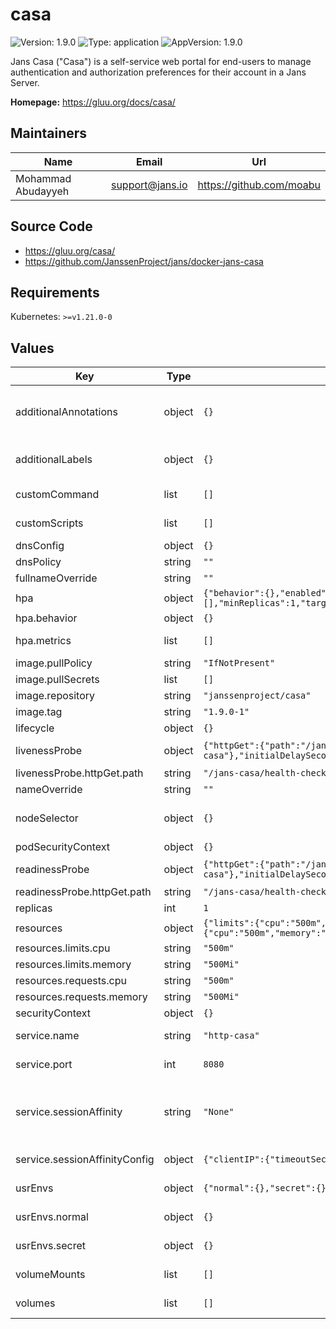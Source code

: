# casa

![Version: 1.9.0](https://img.shields.io/badge/Version-1.9.0-informational?style=flat-square) ![Type: application](https://img.shields.io/badge/Type-application-informational?style=flat-square) ![AppVersion: 1.9.0](https://img.shields.io/badge/AppVersion-1.9.0-informational?style=flat-square)

Jans Casa ("Casa") is a self-service web portal for end-users to manage authentication and authorization preferences for their account in a Jans Server.

**Homepage:** <https://gluu.org/docs/casa/>

## Maintainers

| Name | Email | Url |
| ---- | ------ | --- |
| Mohammad Abudayyeh | <support@jans.io> | <https://github.com/moabu> |

## Source Code

* <https://gluu.org/casa/>
* <https://github.com/JanssenProject/jans/docker-jans-casa>

## Requirements

Kubernetes: `>=v1.21.0-0`

## Values

| Key | Type | Default | Description |
|-----|------|---------|-------------|
| additionalAnnotations | object | `{}` | Additional annotations that will be added across all resources  in the format of {cert-manager.io/issuer: "letsencrypt-prod"}. key app is taken |
| additionalLabels | object | `{}` | Additional labels that will be added across all resources definitions in the format of {mylabel: "myapp"} |
| customCommand | list | `[]` | Add custom pod's command. If passed, it will override the default conditional command. |
| customScripts | list | `[]` | Add custom scripts that have been mounted to run before the entrypoint. |
| dnsConfig | object | `{}` | Add custom dns config |
| dnsPolicy | string | `""` | Add custom dns policy |
| fullnameOverride | string | `""` |  |
| hpa | object | `{"behavior":{},"enabled":true,"maxReplicas":10,"metrics":[],"minReplicas":1,"targetCPUUtilizationPercentage":50}` | Configure the HorizontalPodAutoscaler |
| hpa.behavior | object | `{}` | Scaling Policies |
| hpa.metrics | list | `[]` | metrics if targetCPUUtilizationPercentage is not set |
| image.pullPolicy | string | `"IfNotPresent"` | Image pullPolicy to use for deploying. |
| image.pullSecrets | list | `[]` | Image Pull Secrets |
| image.repository | string | `"janssenproject/casa"` | Image  to use for deploying. |
| image.tag | string | `"1.9.0-1"` | Image  tag to use for deploying. |
| lifecycle | object | `{}` |  |
| livenessProbe | object | `{"httpGet":{"path":"/jans-casa/health-check","port":"http-casa"},"initialDelaySeconds":25,"periodSeconds":25,"timeoutSeconds":5}` | Configure the liveness healthcheck for casa if needed. |
| livenessProbe.httpGet.path | string | `"/jans-casa/health-check"` | http liveness probe endpoint |
| nameOverride | string | `""` |  |
| nodeSelector | object | `{}` | Add nodeSelector (see https://kubernetes.io/docs/concepts/scheduling-eviction/assign-pod-node/#nodeselector) |
| podSecurityContext | object | `{}` |  |
| readinessProbe | object | `{"httpGet":{"path":"/jans-casa/health-check","port":"http-casa"},"initialDelaySeconds":30,"periodSeconds":30,"timeoutSeconds":5}` | Configure the readiness healthcheck for the casa if needed. |
| readinessProbe.httpGet.path | string | `"/jans-casa/health-check"` | http readiness probe endpoint |
| replicas | int | `1` | Service replica number. |
| resources | object | `{"limits":{"cpu":"500m","memory":"500Mi"},"requests":{"cpu":"500m","memory":"500Mi"}}` | Resource specs. |
| resources.limits.cpu | string | `"500m"` | CPU limit. |
| resources.limits.memory | string | `"500Mi"` | Memory limit. |
| resources.requests.cpu | string | `"500m"` | CPU request. |
| resources.requests.memory | string | `"500Mi"` | Memory request. |
| securityContext | object | `{}` |  |
| service.name | string | `"http-casa"` | The name of the casa port within the casa service. Please keep it as default. |
| service.port | int | `8080` | Port of the casa service. Please keep it as default. |
| service.sessionAffinity | string | `"None"` | Default set to None If you want to make sure that connections from a particular client are passed to the same Pod each time, you can select the session affinity based on the client's IP addresses by setting this to ClientIP |
| service.sessionAffinityConfig | object | `{"clientIP":{"timeoutSeconds":10800}}` | the maximum session sticky time if sessionAffinity is ClientIP |
| usrEnvs | object | `{"normal":{},"secret":{}}` | Add custom normal and secret envs to the service |
| usrEnvs.normal | object | `{}` | Add custom normal envs to the service variable1: value1 |
| usrEnvs.secret | object | `{}` | Add custom secret envs to the service variable1: value1 |
| volumeMounts | list | `[]` | Configure any additional volumesMounts that need to be attached to the containers |
| volumes | list | `[]` | Configure any additional volumes that need to be attached to the pod |
